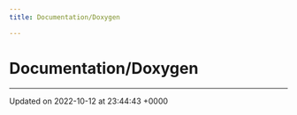 ```yaml
---
title: Documentation/Doxygen

---
```


# Documentation/Doxygen








-------------------------------

Updated on 2022-10-12 at 23:44:43 +0000
